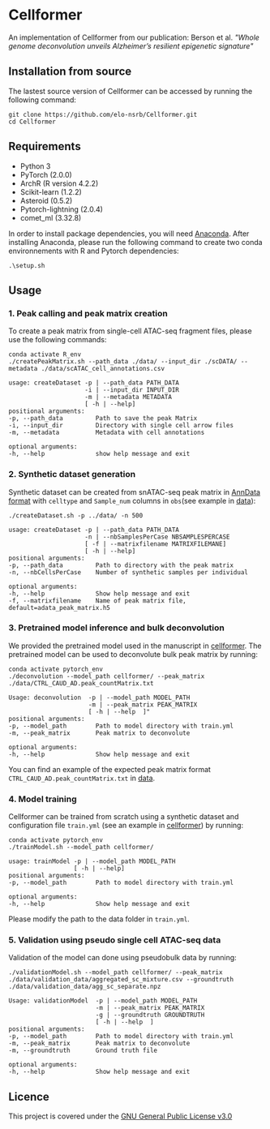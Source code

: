 # Cellformer
An implementation of Cellformer from our publication: Berson et al. *"Whole genome deconvolution unveils Alzheimer’s resilient epigenetic signature"*

## Installation from source
The lastest source version of Cellformer can be accessed by running the following command:

```
git clone https://github.com/elo-nsrb/Cellformer.git
cd Cellformer
```

## Requirements

* Python 3
* PyTorch (2.0.0)
* ArchR (R version 4.2.2)
* Scikit-learn (1.2.2)
* Asteroid (0.5.2)
* Pytorch-lightning (2.0.4)
* comet_ml (3.32.8)

In order to install package dependencies, you will need [Anaconda](https://anaconda.org/). After installing Anaconda, please run the following command to create two conda environnements with R and Pytorch dependencies:

`.\setup.sh`

## Usage
### 1. Peak calling and peak matrix creation

To create a peak matrix from single-cell ATAC-seq fragment files, please use the following commands:

```
conda activate R_env
./createPeakMatrix.sh --path_data ./data/ --input_dir ./scDATA/ --metadata ./data/scATAC_cell_annotations.csv
```


```
usage: createDataset -p | --path_data PATH_DATA
                     -i | --input_dir INPUT_DIR
                     -m | --metadata METADATA
                     [ -h | --help]
positional arguments:
-p, --path_data         Path to save the peak Matrix
-i, --input_dir         Directory with single cell arrow files
-m, --metadata          Metadata with cell annotations

optional arguments:
-h, --help              show help message and exit
```

### 2. Synthetic dataset generation
Synthetic dataset can be created from snATAC-seq peak matrix in [AnnData format](https://anndata.readthedocs.io/en/latest/) with `celltype` and `Sample_num` columns in `obs`(see example in [data](https://github.com/elo-nsrb/Cellformer/tree/main/data)):

```
./createDataset.sh -p ../data/ -n 500
```

```
usage: createDataset -p | --path_data PATH_DATA
                     -n | --nbSamplesPerCase NBSAMPLESPERCASE
                     [ -f | --matrixfilename MATRIXFILEMANE]
                     [ -h | --help]
positional arguments:
-p, --path_data         Path to directory with the peak matrix
-n, --nbCellsPerCase    Number of synthetic samples per individual

optional arguments:
-h, --help              Show help message and exit
-f, --matrixfilename    Name of peak matrix file, default=adata_peak_matrix.h5
```

### 3. Pretrained model inference and bulk deconvolution
We provided the pretrained model used in the manuscript in [cellformer](https://github.com/elo-nsrb/Cellformer/tree/main/cellformer). The pretrained model can be used to deconvolute bulk peak matrix by running:

```
conda activate pytorch_env
./deconvolution --model_path cellformer/ --peak_matrix ./data/CTRL_CAUD_AD.peak_countMatrix.txt
```

```
Usage: deconvolution  -p | --model_path MODEL_PATH
                      -m | --peak_matrix PEAK_MATRIX
                      [ -h | --help  ]"
positional arguments:
-p, --model_path        Path to model directory with train.yml
-m, --peak_matrix       Peak matrix to deconvolute

optional arguments:
-h, --help              Show help message and exit
```
You can find an example of the expected peak matrix format `CTRL_CAUD_AD.peak_countMatrix.txt` in [data](https://github.com/elo-nsrb/Cellformer/tree/main/data).

### 4. Model training

Cellformer can be trained from scratch using a synthetic dataset and configuration file `train.yml` (see an example in [cellformer](https://github.com/elo-nsrb/Cellformer/tree/main/cellformer)) by running:
```
conda activate pytorch_env
./trainModel.sh --model_path cellformer/
```

```
usage: trainModel -p | --model_path MODEL_PATH
                  [ -h | --help]
positional arguments:
-p, --model_path        Path to model directory with train.yml

optional arguments:
-h, --help              Show help message and exit
```
Please modify the path to the data folder in `train.yml`.

### 5. Validation using pseudo single cell ATAC-seq data
Validation of the model can done using pseudobulk data by running:

```
./validationModel.sh --model_path cellformer/ --peak_matrix ./data/validation_data/aggregated_sc_mixture.csv --groundtruth ./data/validation_data/agg_sc_separate.npz
```

```
Usage: validationModel  -p | --model_path MODEL_PATH
                        -m | --peak_matrix PEAK_MATRIX
                        -g | --groundtruth GROUNDTRUTH
                        [ -h | --help  ]
positional arguments:
-p, --model_path        Path to model directory with train.yml
-m, --peak_matrix       Peak matrix to deconvolute
-m, --groundtruth       Ground truth file

optional arguments:
-h, --help              Show help message and exit
```

## Licence
This project is covered under the [GNU General Public License v3.0](https://github.com/elo-nsrb/Cellformer/blob/main/LICENSE)
